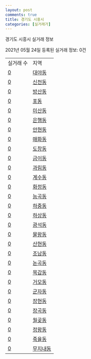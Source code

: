 ```yaml
---
layout: post
comments: true
title: 경기도 시흥시
categories: [실거래가]
---
```


경기도 시흥시 실거래 정보

2021년 05월 24일 등록된 실거래 정보: 0건


<table>
  <tr>
    <td>실거래 수</td>
    <td>지역</td>
  </tr>

  
  <tr>
    <td><a href="4139010100.html">0</a></td>
    <td><a href="4139010100.html">대야동</a></td>
  </tr>
    

  <tr>
    <td><a href="4139010200.html">0</a></td>
    <td><a href="4139010200.html">신천동</a></td>
  </tr>
    

  <tr>
    <td><a href="4139010300.html">0</a></td>
    <td><a href="4139010300.html">방산동</a></td>
  </tr>
    

  <tr>
    <td><a href="4139010400.html">0</a></td>
    <td><a href="4139010400.html">포동</a></td>
  </tr>
    

  <tr>
    <td><a href="4139010500.html">0</a></td>
    <td><a href="4139010500.html">미산동</a></td>
  </tr>
    

  <tr>
    <td><a href="4139010600.html">0</a></td>
    <td><a href="4139010600.html">은행동</a></td>
  </tr>
    

  <tr>
    <td><a href="4139010700.html">0</a></td>
    <td><a href="4139010700.html">안현동</a></td>
  </tr>
    

  <tr>
    <td><a href="4139010800.html">0</a></td>
    <td><a href="4139010800.html">매화동</a></td>
  </tr>
    

  <tr>
    <td><a href="4139010900.html">0</a></td>
    <td><a href="4139010900.html">도창동</a></td>
  </tr>
    

  <tr>
    <td><a href="4139011000.html">0</a></td>
    <td><a href="4139011000.html">금이동</a></td>
  </tr>
    

  <tr>
    <td><a href="4139011200.html">0</a></td>
    <td><a href="4139011200.html">과림동</a></td>
  </tr>
    

  <tr>
    <td><a href="4139011300.html">0</a></td>
    <td><a href="4139011300.html">계수동</a></td>
  </tr>
    

  <tr>
    <td><a href="4139011700.html">0</a></td>
    <td><a href="4139011700.html">화정동</a></td>
  </tr>
    

  <tr>
    <td><a href="4139011800.html">0</a></td>
    <td><a href="4139011800.html">능곡동</a></td>
  </tr>
    

  <tr>
    <td><a href="4139011900.html">0</a></td>
    <td><a href="4139011900.html">하중동</a></td>
  </tr>
    

  <tr>
    <td><a href="4139012000.html">0</a></td>
    <td><a href="4139012000.html">하상동</a></td>
  </tr>
    

  <tr>
    <td><a href="4139012100.html">0</a></td>
    <td><a href="4139012100.html">광석동</a></td>
  </tr>
    

  <tr>
    <td><a href="4139012200.html">0</a></td>
    <td><a href="4139012200.html">물왕동</a></td>
  </tr>
    

  <tr>
    <td><a href="4139012300.html">0</a></td>
    <td><a href="4139012300.html">산현동</a></td>
  </tr>
    

  <tr>
    <td><a href="4139012400.html">0</a></td>
    <td><a href="4139012400.html">조남동</a></td>
  </tr>
    

  <tr>
    <td><a href="4139012500.html">0</a></td>
    <td><a href="4139012500.html">논곡동</a></td>
  </tr>
    

  <tr>
    <td><a href="4139012600.html">0</a></td>
    <td><a href="4139012600.html">목감동</a></td>
  </tr>
    

  <tr>
    <td><a href="4139012700.html">0</a></td>
    <td><a href="4139012700.html">거모동</a></td>
  </tr>
    

  <tr>
    <td><a href="4139012800.html">0</a></td>
    <td><a href="4139012800.html">군자동</a></td>
  </tr>
    

  <tr>
    <td><a href="4139012900.html">0</a></td>
    <td><a href="4139012900.html">장현동</a></td>
  </tr>
    

  <tr>
    <td><a href="4139013000.html">0</a></td>
    <td><a href="4139013000.html">장곡동</a></td>
  </tr>
    

  <tr>
    <td><a href="4139013100.html">0</a></td>
    <td><a href="4139013100.html">월곶동</a></td>
  </tr>
    

  <tr>
    <td><a href="4139013200.html">0</a></td>
    <td><a href="4139013200.html">정왕동</a></td>
  </tr>
    

  <tr>
    <td><a href="4139013300.html">0</a></td>
    <td><a href="4139013300.html">죽율동</a></td>
  </tr>
    

  <tr>
    <td><a href="4139013400.html">0</a></td>
    <td><a href="4139013400.html">무지내동</a></td>
  </tr>
    


</table>
    
